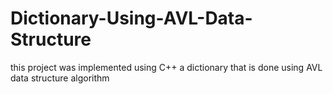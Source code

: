 # Dictionary-Using-AVL-Data-Structure
this project was implemented using C++ 
a dictionary that is done using AVL data structure algorithm
